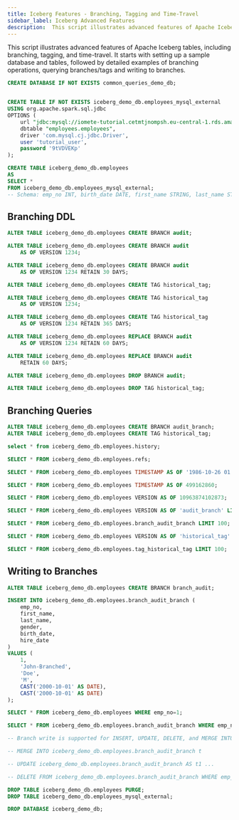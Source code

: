 ```yaml
---
title: Iceberg Features - Branching, Tagging and Time-Travel
sidebar_label: Iceberg Advanced Features
description:  This script illustrates advanced features of Apache Iceberg tables, including branching, tagging, and time-travel. It starts with setting up a sample database and tables, followed by detailed examples of branching operations, querying branches/tags and writing to branches.
---
```


This script illustrates advanced features of Apache Iceberg tables, including branching, tagging, and time-travel. It starts with setting up a sample database and tables, followed by detailed examples of branching operations, querying branches/tags and writing to branches.


``` sql jsx  title="Let's create a database and some sample tables for the queries"
CREATE DATABASE IF NOT EXISTS common_queries_demo_db;


CREATE TABLE IF NOT EXISTS iceberg_demo_db.employees_mysql_external
USING org.apache.spark.sql.jdbc
OPTIONS (
    url "jdbc:mysql://iomete-tutorial.cetmtjnompsh.eu-central-1.rds.amazonaws.com:3306/employees",
    dbtable "employees.employees",
    driver 'com.mysql.cj.jdbc.Driver',
    user 'tutorial_user',
    password '9tVDVEKp'
);

CREATE TABLE iceberg_demo_db.employees
AS
SELECT *
FROM iceberg_demo_db.employees_mysql_external;
-- Schema: emp_no INT, birth_date DATE, first_name STRING, last_name STRING, gender STRING, hire_date DATE
```

## Branching DDL

```sql jsx  title="CREATE audit branch at the latest snapshot with default retention"
ALTER TABLE iceberg_demo_db.employees CREATE BRANCH audit;
```

```sql jsx  title="CREATE audit branch at snapshot 1234 with default retention."
ALTER TABLE iceberg_demo_db.employees CREATE BRANCH audit
    AS OF VERSION 1234;
```

```sql jsx  title="CREATE audit branch at snapshot 1234, retain audit branch for 30 days"
ALTER TABLE iceberg_demo_db.employees CREATE BRANCH audit
    AS OF VERSION 1234 RETAIN 30 DAYS;
```

```sql jsx  title="CREATE historical-tag at the latest snapshot with default retention"
ALTER TABLE iceberg_demo_db.employees CREATE TAG historical_tag;
```

```sql jsx  title="CREATE historical-tag at snapshot 1234 with default retention"
ALTER TABLE iceberg_demo_db.employees CREATE TAG historical_tag
    AS OF VERSION 1234;
```

```sql jsx  title="CREATE historical_tag at snapshot 1234, retain historical_tag for 365 days"
ALTER TABLE iceberg_demo_db.employees CREATE TAG historical_tag
    AS OF VERSION 1234 RETAIN 365 DAYS;
```

```sql jsx  title="Replace branch audit's version to 1234 and retention to 60 days"
ALTER TABLE iceberg_demo_db.employees REPLACE BRANCH audit
    AS OF VERSION 1234 RETAIN 60 DAYS;
```

```sql jsx  title="Replace branch audit's version to the latest and retention to 60 days"
ALTER TABLE iceberg_demo_db.employees REPLACE BRANCH audit
    RETAIN 60 DAYS;
```
```sql jsx  title="Drop branch audit"
ALTER TABLE iceberg_demo_db.employees DROP BRANCH audit;
```

```sql jsx  title="Drop tag historical_tag"
ALTER TABLE iceberg_demo_db.employees DROP TAG historical_tag;
```

## Branching Queries

```sql jsx  title="Prepare branch and tag for the queries"
ALTER TABLE iceberg_demo_db.employees CREATE BRANCH audit_branch;
ALTER TABLE iceberg_demo_db.employees CREATE TAG historical_tag;
```

```sql jsx  title="Query the snapshots, their timestamps, and their IDs"
select * from iceberg_demo_db.employees.history;
```

```sql jsx  title="Query branches and tags"
SELECT * FROM iceberg_demo_db.employees.refs;
```

```sql jsx  title="Time travel to October 26, 1986 at 01:21:00"
SELECT * FROM iceberg_demo_db.employees TIMESTAMP AS OF '1986-10-26 01:21:00';
```

```sql jsx  title=Timestamps can also be supplied as a Unix timestamp, in seconds"
SELECT * FROM iceberg_demo_db.employees TIMESTAMP AS OF 499162860;
```

```sql jsx  title="Time travel to snapshot with id 10963874102873L"
SELECT * FROM iceberg_demo_db.employees VERSION AS OF 10963874102873;
```

```sql jsx  title="Time travel to the head snapshot of audit_branch"
SELECT * FROM iceberg_demo_db.employees VERSION AS OF 'audit_branch' LIMIT 100;
```

```sql jsx  title="You can use this syntax as well: <db_name>.<table_name>.branch_<branch_name>"
SELECT * FROM iceberg_demo_db.employees.branch_audit_branch LIMIT 100;
```

```sql jsx  title="Time travel to the snapshot referenced by the tag historical_tag"
SELECT * FROM iceberg_demo_db.employees VERSION AS OF 'historical_tag' LIMIT 100;
```

```sql jsx  title="You can use this syntax as well: <db_name>.<table_name>.tag_<tag_name>"
SELECT * FROM iceberg_demo_db.employees.tag_historical_tag LIMIT 100;
```


## Writing to Branches

```sql 
ALTER TABLE iceberg_demo_db.employees CREATE BRANCH branch_audit;
```
```sql jsx  title="INSERT into {audit_branch}. The main branch stays unchanged"
INSERT INTO iceberg_demo_db.employees.branch_audit_branch (
    emp_no,
    first_name,
    last_name,
    gender,
    birth_date,
    hire_date
)
VALUES (
    1,
    'John-Branched',
    'Doe',
    'M',
    CAST('2000-10-01' AS DATE),
    CAST('2000-10-01' AS DATE)
);
```
```sql jsx  title="Main branch doesn't return any row for emp_no=1"
SELECT * FROM iceberg_demo_db.employees WHERE emp_no=1;
```
```sql jsx  title="Branch branch_audit returns the inserted row for emp_no=1"
SELECT * FROM iceberg_demo_db.employees.branch_audit_branch WHERE emp_no=1;

-- Branch write is supported for INSERT, UPDATE, DELETE, and MERGE INTO.

-- MERGE INTO iceberg_demo_db.employees.branch_audit_branch t

-- UPDATE iceberg_demo_db.employees.branch_audit_branch AS t1 ...

-- DELETE FROM iceberg_demo_db.employees.branch_audit_branch WHERE emp_no = 2;

```
```sql jsx  title="Clean up"
DROP TABLE iceberg_demo_db.employees PURGE;
DROP TABLE iceberg_demo_db.employees_mysql_external;

DROP DATABASE iceberg_demo_db;
```

